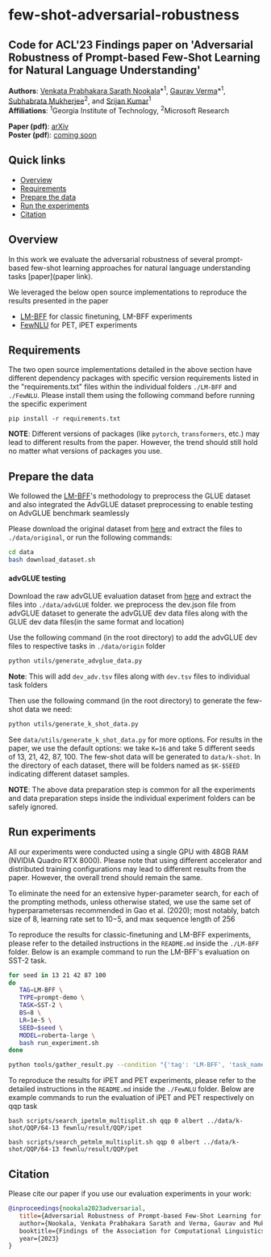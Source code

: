 # few-shot-adversarial-robustness
## Code for ACL'23 Findings paper on 'Adversarial Robustness of Prompt-based Few-Shot Learning for Natural Language Understanding'

**Authors**: [Venkata Prabhakara Sarath Nookala]()\*<sup>1</sup>, [Gaurav Verma](https://gaurav22verma.github.io/)\*<sup>1</sup>, [Subhabrata Mukherjee](https://www.microsoft.com/en-us/research/people/submukhe/)<sup>2</sup>, and [Srijan Kumar](https://faculty.cc.gatech.edu/~srijan/)<sup>1</sup>  
**Affiliations**: <sup>1</sup>Georgia Institute of Technology, <sup>2</sup>Microsoft Research

**Paper (pdf)**: [arXiv](https://arxiv.org/abs/2306.11066)  
**Poster (pdf**): [coming soon]()  

## Quick links

* [Overview](#overview)
* [Requirements](#requirements)
* [Prepare the data](#prepare-the-data)
* [Run the experiments](#run-experiments)
* [Citation](#citation)


## Overview

In this work we evaluate the adversarial robustness of several prompt-based few-shot learning approaches for natural language understanding tasks [paper](paper link).

We leveraged the below open source implementations to reproduce the results presented in the paper
* [LM-BFF](https://github.com/princeton-nlp/LM-BFF/) for classic finetuning, LM-BFF experiments
* [FewNLU](https://github.com/THUDM/FewNLU) for PET, iPET experiments

## Requirements

The two open source implementations detailed in the above section have different dependency packages with specific version requirements listed in the "requirements.txt" files within the individual folders `./LM-BFF` and `./FewNLU`. Please install them using the following command before running the specific experiment

```
pip install -r requirements.txt
```

**NOTE**: Different versions of packages (like `pytorch`, `transformers`, etc.) may lead to different results from the paper. However, the trend should still hold no matter what versions of packages you use.

## Prepare the data

We followed the [LM-BFF](https://github.com/princeton-nlp/LM-BFF/)'s methodology to preprocess the GLUE dataset and also integrated the AdvGLUE dataset preprocessing to enable testing on AdvGLUE benchmark seamlessly

Please download the original dataset from [here](https://nlp.cs.princeton.edu/projects/lm-bff/datasets.tar) and extract the files to `./data/original`, or run the following commands:

```bash
cd data
bash download_dataset.sh
```

#### advGLUE testing 

Download the raw advGLUE evaluation dataset from [here](https://adversarialglue.github.io/dataset/dev.zip) and extract the files into `./data/advGLUE` folder. we preprocess the dev.json file from advGLUE dataset to generate the advGLUE dev data files along with the GLUE dev data files(in the same format and location) 

Use the following command (in the root directory) to add the advGLUE dev files to respective tasks in `./data/origin` folder

```bash
python utils/generate_advglue_data.py
```
**Note**: This will add `dev_adv.tsv` files along with `dev.tsv` files to individual task folders 

Then use the following command (in the root directory) to generate the few-shot data we need:

```bash
python utils/generate_k_shot_data.py
```

See `data/utils/generate_k_shot_data.py` for more options. For results in the paper, we use the default options: we take `K=16` and take 5 different seeds of 13, 21, 42, 87, 100. The few-shot data will be generated to `data/k-shot`. In the directory of each dataset, there will be folders named as `$K-$SEED` indicating different dataset samples.

**NOTE**: The above data preparation step is common for all the experiments and data preparation steps inside the individual experiment folders can be safely ignored.

## Run experiments

All our experiments were conducted using a single GPU with 48GB RAM (NVIDIA Quadro RTX 8000). Please note that using different accelerator and distributed training configurations may lead to different results from the paper. However, the overall trend should remain the same. 

To eliminate the need for an extensive hyper-parameter search, for each of the prompting methods, unless otherwise stated, we use the same set of hyperparametersas recommended in Gao et al. (2020); most notably, batch size of 8, learning rate set to 10−5, and max sequence length of 256

To reproduce the results for classic-finetuning and LM-BFF experiments, please refer to the detailed instructions in the `README.md` inside the `./LM-BFF` folder. Below is an example command to run the LM-BFF's evaluation on SST-2 task.

```bash
for seed in 13 21 42 87 100
do
   TAG=LM-BFF \
   TYPE=prompt-demo \
   TASK=SST-2 \
   BS=8 \
   LR=1e-5 \
   SEED=$seed \
   MODEL=roberta-large \
   bash run_experiment.sh 
done

python tools/gather_result.py --condition "{'tag': 'LM-BFF', 'task_name': 'sst-2', 'few_shot_type': 'prompt-demo'}"
```

To reproduce the results for iPET and PET experiments, please refer to the detailed instructions in the `README.md` inside the `./FewNLU` folder. Below are example commands to run the evaluation of iPET and PET respectively on qqp task
```
bash scripts/search_ipetmlm_multisplit.sh qqp 0 albert ../data/k-shot/QQP/64-13 fewnlu/result/QQP/ipet

bash scripts/search_petmlm_multisplit.sh qqp 0 albert ../data/k-shot/QQP/64-13 fewnlu/result/QQP/pet
```
## Citation

Please cite our paper if you use our evaluation experiments in your work:

```bibtex
@inproceedings{nookala2023adversarial,
   title={Adversarial Robustness of Prompt-based Few-Shot Learning for Natural Language Understanding,
   author={Nookala, Venkata Prabhakara Sarath and Verma, Gaurav and Mukherjee, Subhabrata and Kumar, Srijan},
   booktitle={Findings of the Association for Computational Linguistics: ACL 2023},
   year={2023}
}
```
